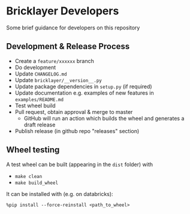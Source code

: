 # Bricklayer Developers

Some brief guidance for developers on this repository

## Development & Release Process
- Create a `feature/xxxxxx` branch
- Do development
- Update `CHANGELOG.md`
- Update `bricklayer/__version__.py`
- Update package dependencies in `setup.py` (if required)
- Update documentation e.g. examples of new features in `examples/README.md`
- Test wheel build
- Pull request, obtain approval & merge to master
  - GitHub will run an action which builds the wheel and generates a draft release
- Publish release (in github repo "releases" section)

## Wheel testing
A test wheel can be built (appearing in the `dist` folder) with
 - `make clean`
 - `make build_wheel`

It can be installed with (e.g. on databricks):

```
%pip install --force-reinstall <path_to_wheel>
```
